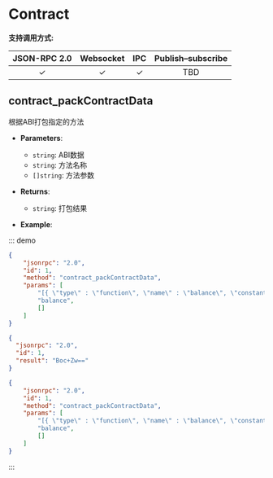 # Contract

**支持调用方式:**

| JSON-RPC 2.0 | Websocket | IPC | Publish–subscribe | 
|:------------:|:-----------:|:-----:|:-----:|
| &#x2713; | &#x2713; |  &#x2713;|TBD ||


## contract_packContractData
根据ABI打包指定的方法

- **Parameters**: 
  - `string`:  ABI数据
  - `string`:  方法名称
  - `[]string`: 方法参数
  
- **Returns**: 
  - `string`:  打包结果

- **Example**:

::: demo
```json tab:Request
{
	"jsonrpc": "2.0",
	"id": 1,
	"method": "contract_packContractData",
	"params": [
		"[{ \"type\" : \"function\", \"name\" : \"balance\", \"constant\" : true }]",
		"balance",
		[]
	]
}


```

```json tab:Response
{
  "jsonrpc": "2.0",
  "id": 1,
  "result": "Boc+Zw=="
}


```

```json test
{
	"jsonrpc": "2.0",
	"id": 1,
	"method": "contract_packContractData",
	"params": [
		"[{ \"type\" : \"function\", \"name\" : \"balance\", \"constant\" : true }]",
		"balance",
		[]
	]
}


```
:::

